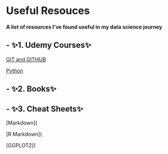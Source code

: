 # Useful Resouces
**A list of resources I've found useful in my data science journey**
## - ✨1. Udemy Courses✨ 

[GIT and GITHUB](https://www.udemy.com/course/git-and-github-bootcamp/)

[Python](https://www.udemy.com/course/complete-python-bootcamp/)

## - ✨2. Books✨



## - ✨3. Cheat Sheets✨

[Markdown](

[R Markdown](

[GGPLOT2](


